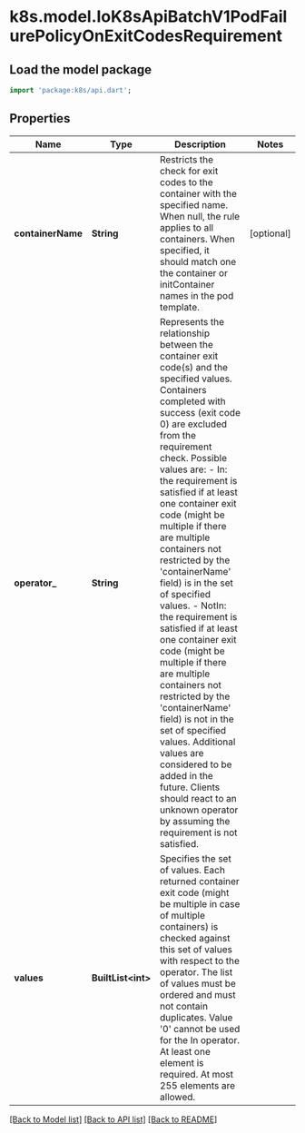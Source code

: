 # k8s.model.IoK8sApiBatchV1PodFailurePolicyOnExitCodesRequirement

## Load the model package
```dart
import 'package:k8s/api.dart';
```

## Properties
Name | Type | Description | Notes
------------ | ------------- | ------------- | -------------
**containerName** | **String** | Restricts the check for exit codes to the container with the specified name. When null, the rule applies to all containers. When specified, it should match one the container or initContainer names in the pod template. | [optional] 
**operator_** | **String** | Represents the relationship between the container exit code(s) and the specified values. Containers completed with success (exit code 0) are excluded from the requirement check. Possible values are: - In: the requirement is satisfied if at least one container exit code   (might be multiple if there are multiple containers not restricted   by the 'containerName' field) is in the set of specified values. - NotIn: the requirement is satisfied if at least one container exit code   (might be multiple if there are multiple containers not restricted   by the 'containerName' field) is not in the set of specified values. Additional values are considered to be added in the future. Clients should react to an unknown operator by assuming the requirement is not satisfied.   | 
**values** | **BuiltList&lt;int&gt;** | Specifies the set of values. Each returned container exit code (might be multiple in case of multiple containers) is checked against this set of values with respect to the operator. The list of values must be ordered and must not contain duplicates. Value '0' cannot be used for the In operator. At least one element is required. At most 255 elements are allowed. | 

[[Back to Model list]](../README.md#documentation-for-models) [[Back to API list]](../README.md#documentation-for-api-endpoints) [[Back to README]](../README.md)


